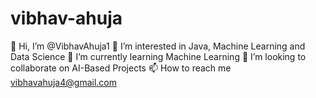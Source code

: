 # vibhav-ahuja
👋 Hi, I’m @VibhavAhuja1
👀 I’m interested in Java, Machine Learning and Data Science
🌱 I’m currently learning Machine Learning
💞️ I’m looking to collaborate on AI-Based Projects
📫 How to reach me vibhavahuja4@gmail.com
